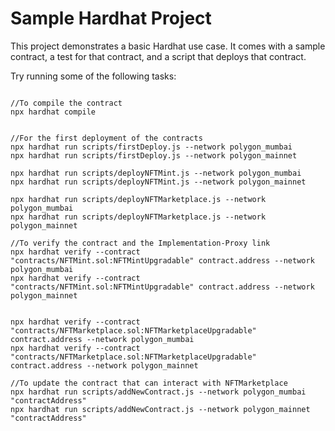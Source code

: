 # Sample Hardhat Project

This project demonstrates a basic Hardhat use case. It comes with a sample contract, a test for that contract, and a script that deploys that contract.

Try running some of the following tasks:

```shell

//To compile the contract
npx hardhat compile


//For the first deployment of the contracts
npx hardhat run scripts/firstDeploy.js --network polygon_mumbai
npx hardhat run scripts/firstDeploy.js --network polygon_mainnet

npx hardhat run scripts/deployNFTMint.js --network polygon_mumbai
npx hardhat run scripts/deployNFTMint.js --network polygon_mainnet

npx hardhat run scripts/deployNFTMarketplace.js --network polygon_mumbai
npx hardhat run scripts/deployNFTMarketplace.js --network polygon_mainnet

//To verify the contract and the Implementation-Proxy link 
npx hardhat verify --contract "contracts/NFTMint.sol:NFTMintUpgradable" contract.address --network polygon_mumbai
npx hardhat verify --contract "contracts/NFTMint.sol:NFTMintUpgradable" contract.address --network polygon_mainnet


npx hardhat verify --contract "contracts/NFTMarketplace.sol:NFTMarketplaceUpgradable" contract.address --network polygon_mumbai
npx hardhat verify --contract "contracts/NFTMarketplace.sol:NFTMarketplaceUpgradable" contract.address --network polygon_mainnet

//To update the contract that can interact with NFTMarketplace
npx hardhat run scripts/addNewContract.js --network polygon_mumbai "contractAddress"
npx hardhat run scripts/addNewContract.js --network polygon_mainnet "contractAddress"